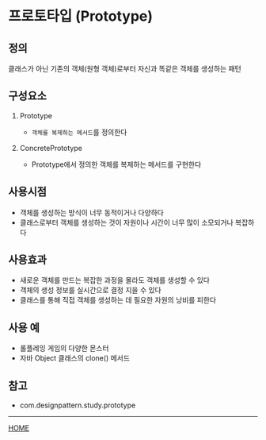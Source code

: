 # 프로토타입 (Prototype)

## 정의
클래스가 아닌 기존의 객체(원형 객체)로부터 자신과 똑같은 객체를 생성하는 패턴

## 구성요소
1. Prototype
    - `객체를 복제하는 메서드`를 정의한다
    
1. ConcretePrototype
    - Prototype에서 정의한 객체를 복제하는 메서드를 구현한다

## 사용시점
- 객체를 생성하는 방식이 너무 동적이거나 다양하다
- 클래스로부터 객체를 생성하는 것이 자원이나 시간이 너무 많이 소모되거나 복잡하다

## 사용효과
- 새로운 객체를 만드는 복잡한 과정을 몰라도 객체를 생성할 수 있다
- 객체의 생성 정보를 실시간으로 결정 지을 수 있다
- 클래스를 통해 직접 객체를 생성하는 데 필요한 자원의 낭비를 피한다

## 사용 예
- 롤플레잉 게임의 다양한 몬스터
- 자바 Object 클래스의 clone() 메서드

## 참고
- com.designpattern.study.prototype

---
[HOME](../README.md)
